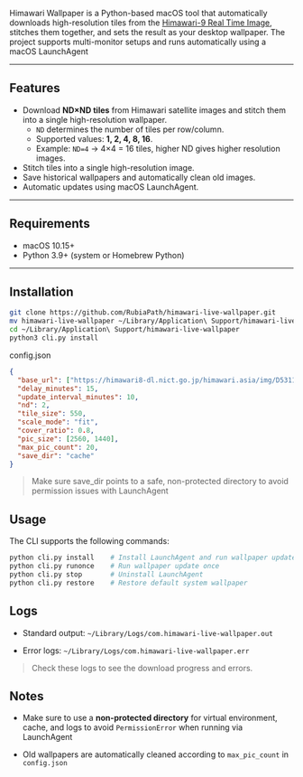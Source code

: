 Himawari Wallpaper is a Python-based macOS tool that automatically downloads high-resolution tiles from the [Himawari-9 Real Time Image](https://himawari9.nict.go.jp/), stitches them together, and sets the result as your desktop wallpaper. The project supports multi-monitor setups and runs automatically using a macOS LaunchAgent

---

## Features

- Download **ND×ND tiles** from Himawari satellite images and stitch them into a single high-resolution wallpaper.  
  - `ND` determines the number of tiles per row/column.  
  - Supported values: **1, 2, 4, 8, 16**.  
  - Example: `ND=4` → 4×4 = 16 tiles, higher ND gives higher resolution images.
- Stitch tiles into a single high-resolution image.
- Save historical wallpapers and automatically clean old images.
- Automatic updates using macOS LaunchAgent.

---

## Requirements

- macOS 10.15+
- Python 3.9+ (system or Homebrew Python)

---

## Installation

```bash
git clone https://github.com/RubiaPath/himawari-live-wallpaper.git
mv himawari-live-wallpaper ~/Library/Application\ Support/himawari-live-wallpaper
cd ~/Library/Application\ Support/himawari-live-wallpaper
python3 cli.py install
```
config.json

```json
{
  "base_url": ["https://himawari8-dl.nict.go.jp/himawari.asia/img/D531106", "https://anzu.shinshu-u.ac.jp/himawari/img/D531106"],
  "delay_minutes": 15,
  "update_interval_minutes": 10,
  "nd": 2,
  "tile_size": 550,
  "scale_mode": "fit",
  "cover_ratio": 0.8,
  "pic_size": [2560, 1440],
  "max_pic_count": 20,
  "save_dir": "cache"
}     
```
> Make sure save_dir points to a safe, non-protected directory to avoid permission issues with LaunchAgent

## Usage

The CLI supports the following commands:

```bash
python cli.py install    # Install LaunchAgent and run wallpaper update
python cli.py runonce    # Run wallpaper update once
python cli.py stop       # Uninstall LaunchAgent
python cli.py restore    # Restore default system wallpaper
```

## Logs

- Standard output: `~/Library/Logs/com.himawari-live-wallpaper.out`

- Error logs: `~/Library/Logs/com.himawari-live-wallpaper.err`

> Check these logs to see the download progress and errors.

## Notes

- Make sure to use a **non-protected directory** for virtual environment, cache, and logs to avoid `PermissionError` when running via LaunchAgent

- Old wallpapers are automatically cleaned according to `max_pic_count` in `config.json`



